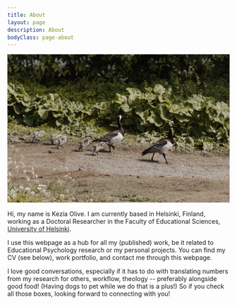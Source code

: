 ```yaml
---
title: About
layout: page
description: About
bodyClass: page-about
---
```


![Bebek](/images/LizSchneiderPhoto-bebek.jpg)

Hi, my name is Kezia Olive.
I am currently based in Helsinki, Finland, working as a Doctoral Researcher in the Faculty of Educational Sciences, [University of Helsinki](https://researchportal.helsinki.fi/en/persons/kezia-olive).

I use this webpage as a hub for all my (published) work, be it related to Educational Psychology research or my personal projects.
You can find my CV (see below), work portfolio, and contact me through this webpage.

I love good conversations, especially if it has to do with translating numbers from my research for others, workflow, theology -- preferably alongside good food!
(Having dogs to pet while we do that is a plus!)
So if you check all those boxes, looking forward to connecting with you!